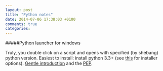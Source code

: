 ```yaml
---
layout: post
title: "Python notes"
date: 2014-07-06 17:38:03 +0100
comments: true
categories:
---
```


#####Python launcher for windows

Truly, you double click on a script and opens with specified (by shebang)  python version. Easiest to install: install python 3.3+ (see [this][1] for installer options). [Gentle introduction][2] and the [PEP][3].


  [1]: http://stackoverflow.com/a/13297878/281545
  [2]: http://www.rmi.net/~lutz/py33-windows-launcher.html
  [3]: http://legacy.python.org/dev/peps/pep-0397/

